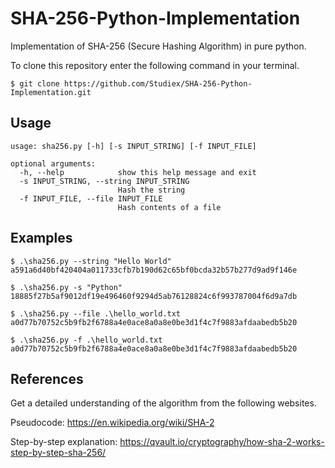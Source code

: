 # SHA-256-Python-Implementation
Implementation of SHA-256 (Secure Hashing Algorithm) in pure python.

To clone this repository enter the following command in your terminal.

    $ git clone https://github.com/Studiex/SHA-256-Python-Implementation.git

## Usage

    usage: sha256.py [-h] [-s INPUT_STRING] [-f INPUT_FILE]
    
    optional arguments:
      -h, --help            show this help message and exit
      -s INPUT_STRING, --string INPUT_STRING
                            Hash the string
      -f INPUT_FILE, --file INPUT_FILE
                            Hash contents of a file

## Examples

    $ .\sha256.py --string "Hello World"
    a591a6d40bf420404a011733cfb7b190d62c65bf0bcda32b57b277d9ad9f146e
   
    $ .\sha256.py -s "Python"
    18885f27b5af9012df19e496460f9294d5ab76128824c6f993787004f6d9a7db
    
    $ .\sha256.py --file .\hello_world.txt
    a0d77b70752c5b9fb2f6788a4e0ace8a0a8e0be3d1f4c7f9883afdaabedb5b20
    
    $ .\sha256.py -f .\hello_world.txt
    a0d77b70752c5b9fb2f6788a4e0ace8a0a8e0be3d1f4c7f9883afdaabedb5b20

## References
Get a detailed understanding of the algorithm from the following websites.

Pseudocode: https://en.wikipedia.org/wiki/SHA-2

Step-by-step explanation: https://qvault.io/cryptography/how-sha-2-works-step-by-step-sha-256/

